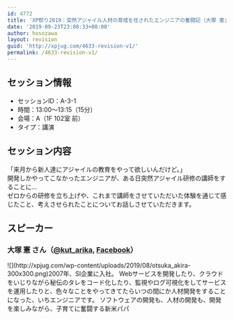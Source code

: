```yaml
---
id: 4772
title: 'XP祭り2019：突然アジャイル人材の育成を任されたエンジニアの奮闘記（大塚 憲さん）'
date: '2019-09-23T23:00:33+00:00'
author: hosozawa
layout: revision
guid: 'http://xpjug.com/4633-revision-v1/'
permalink: /4633-revision-v1/
---
```


## セッション情報

- セッションID：A-3-1
- 時間：13:00～13:15（15分）
- 会場：A（1F 102室 前）
- タイプ：講演

## セッション内容

「来月から新人達にアジャイルの教育をやって欲しいんだけど。」  
開発しかやってこなかったエンジニアが、<wbr></wbr>ある日突然アジャイル研修の講師をすることに…  
ゼロからの研修を立ち上げや、<wbr></wbr>これまで講師をさせていただいた体験を通じて感じたこと、<wbr></wbr>考えさせられたことについてお話しさせていただきます。

## スピーカー

### 大塚 憲 さん（[@kut\_arika](https://twitter.com/kut_arika), [Facebook](https://www.facebook.com/akira.otsuka.1114)）

<div class="profile">![](http://xpjug.com/wp-content/uploads/2019/08/otsuka_akira-300x300.png)2007年、SI企業に入社。  
Webサービスを開発したり、<wbr></wbr>クラウドをいじりながら秘伝のタレをコード化したり、<wbr></wbr>監視やログ可視化をしてサービスを運用したりと、<wbr></wbr>色々なことをやってきてたらいつの間にか人材開発をすることにな<wbr></wbr>った、いちエンジニアです。  
ソフトウェアの開発も、人材の開発も、開発を楽しみながら、<wbr></wbr>子育てに奮闘する新米パパ

</div>   
<script async="" class="speakerdeck-embed" data-id="6aa1728beeb74c07a0d0848fb7644202" data-ratio="1.77777777777778" src="//speakerdeck.com/assets/embed.js"></script>